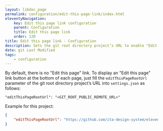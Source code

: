```yaml
---
layout: libdoc_page
permalink: configuration/edit-this-page-link/index.html
eleventyNavigation:
    key: Edit this page link configuration
    parent: Configuration
    title: Edit this page link
    order: 120
title: Edit this page link - Configuration
description: Sets the git root directory project’s URL to enable "Edit this page" button link 
date: git Last Modified
tags:
    - configuration
---
```

By default, there is no "Edit this page" link. To display an "Edit this page" link button at the bottom of each page, just fill the `editThisPageRootUrl` parameter of the git root directory project’s URL into `settings.json` as follows:

`"editThisPageRootUrl": "<GIT_ROOT_PUBLIC_REMOTE_URL>"`

Example for this project:

```json
{
    "editThisPageRootUrl": "https://github.com/ita-design-system/eleventy-libdoc-website/blob/main"
}
```

